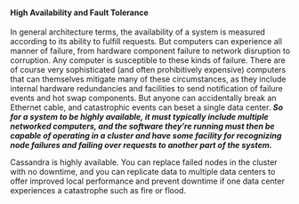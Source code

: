 #### High Availability and Fault Tolerance

In general architecture terms, the availability of a system is measured according to its ability to fulfill requests. But computers can experience all manner of failure, from hardware component failure to network disruption to corruption. Any computer is susceptible to these kinds of failure. There are of course very sophisticated (and often prohibitively expensive) computers that can themselves mitigate many of these circumstances, as they include internal hardware redundancies and facilities to send notification of failure events and hot swap components. But anyone can accidentally break an Ethernet cable, and catastrophic events can beset a single data center. ***So for a system to be highly available, it must typically include multiple networked computers, and the software they’re running must then be capable of operating in a cluster and have some facility for recognizing node failures and failing over requests to another part of the system.***

Cassandra is highly available. You can replace failed nodes in the cluster with no downtime, and you can replicate data to multiple data centers to offer improved local performance and prevent downtime if one data center experiences a catastrophe such as fire or flood.


